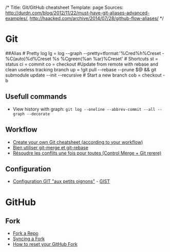 /*
Title: Git/GitHub cheatsheet
Template: page
Sources: http://durdn.com/blog/2012/11/22/must-have-git-aliases-advanced-examples/, http://haacked.com/archive/2014/07/28/github-flow-aliases/
*/
# Git
##Alias
    # Pretty log
    lg = log --graph --pretty=tformat:'%Cred%h%Creset -%C(auto)%d%Creset %s %Cgreen(%an %ar)%Creset'
    # Shortcuts
    st = status
    ci = commit
    co = checkout
    #Update from remote with rebase and clean useless tracking branch
    up = !git pull --rebase --prune $@ && git submodule update --init --recursive
    # Start a new branch
    cob = checkout -b

## Usefull commands
* View history with graph: `git log --oneline --abbrev-commit --all --graph --decorate`

## Workflow
* [Create your own Git cheatsheet (according to your workflow)](http://24ways.org/2013/git-for-grownups/)
* [Bien utiliser git-merge et git-rebase](http://www.git-attitude.fr/2014/05/04/bien-utiliser-git-merge-et-rebase/)
* [Résoudre les conflits une fois pour toutes (Control Merge + Git rerere)](https://medium.com/@porteneuve/fix-conflicts-only-once-with-git-rerere-7d116b2cec67)

## Configuration
* [Configuration GIT "aux petits oignons"](http://www.git-attitude.fr/2013/04/03/configuration-git/) - [GIST](https://gist.github.com/tdd/470582#file-config-git-globale-qui-va-bien)

# GitHub
## Fork

* [Fork a Repo](https://help.github.com/articles/fork-a-repo)
* [Syncing a Fork](https://help.github.com/articles/syncing-a-fork)
* [How to reset your GitHub Fork](http://scribu.net/blog/resetting-your-github-fork.html)
